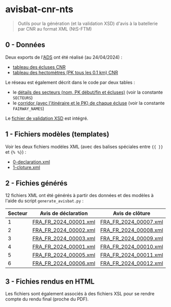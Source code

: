 avisbat-cnr-nts
===============

> Outils pour la génération (et la validation XSD) d'avis à la batellerie par CNR au format XML (NtS-FTM)

## 0 - Données

Deux exports de l'[ADS](https://data.sifrs.fr/) ont été réalisé (au 24/04/2024) :

* [tableau des écluses CNR](0-data/export_risindex_Ecluses_Rhone.csv)
* [tableau des hectomètres (PK tous les 0.1 km) CNR](0-data/export_risindex_Hectometres_Rhone.csv)

Le réseau est également décrit dans le code par deux tables :
* le [détails des secteurs (nom, PK début/fin et écluses)](avisbat/secteur.py) (voir la constante `SECTEURS`)
* le [corridor (avec l'itinéraire et le PK) de chaque écluse](avisbat/ecluse.py) (voir la constante `FAIRWAY_NAMES`)

Le [fichier de validation XSD](0-data/NtS_XSD_V.4.0.4.0.xsd) est intégré.

## 1 - Fichiers modèles (templates)

Voir les deux fichiers modèles XML (avec des balises spéciales entre `{{ }}` et `{% %}`) :

* [0-declaration.xml](1-avisbat-templates/0-declaration.xml)
* [1-cloture.xml](1-avisbat-templates/1-cloture.xml)

## 2 - Fichies générés

12 fichiers XML ont été générés à partir des données et des modèles à l'aide du script `generate_avisbat.py` :

| Secteur | Avis de déclaration                                                | Avis de clôture                                                |
|---------|--------------------------------------------------------------------|--------------------------------------------------------------------|
| 1       | [FRA_FR_2024_00001.xml](2-avisbat-generated/FRA_FR_2024_00001.xml) | [FRA_FR_2024_00007.xml](2-avisbat-generated/FRA_FR_2024_00007.xml) |
| 2       | [FRA_FR_2024_00002.xml](2-avisbat-generated/FRA_FR_2024_00002.xml) | [FRA_FR_2024_00008.xml](2-avisbat-generated/FRA_FR_2024_00008.xml) |
| 3       | [FRA_FR_2024_00003.xml](2-avisbat-generated/FRA_FR_2024_00003.xml) | [FRA_FR_2024_00009.xml](2-avisbat-generated/FRA_FR_2024_00009.xml) |
| 4       | [FRA_FR_2024_00001.xml](2-avisbat-generated/FRA_FR_2024_00004.xml) | [FRA_FR_2024_00010.xml](2-avisbat-generated/FRA_FR_2024_00010.xml) |
| 5       | [FRA_FR_2024_00005.xml](2-avisbat-generated/FRA_FR_2024_00005.xml) | [FRA_FR_2024_00011.xml](2-avisbat-generated/FRA_FR_2024_00011.xml) |
| 6       | [FRA_FR_2024_00006.xml](2-avisbat-generated/FRA_FR_2024_00006.xml) | [FRA_FR_2024_00012.xml](2-avisbat-generated/FRA_FR_2024_00012.xml) |

## 3 - Fichies rendus en HTML

Les fichiers sont également associés à des fichiers XSL pour se rendre compte du rendu final (proche du PDF). 

